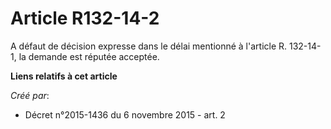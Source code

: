 # Article R132-14-2

A défaut de décision expresse dans le délai mentionné à l'article R. 132-14-1, la demande est réputée acceptée.

**Liens relatifs à cet article**

_Créé par_:

  - Décret n°2015-1436 du 6 novembre 2015 - art. 2
